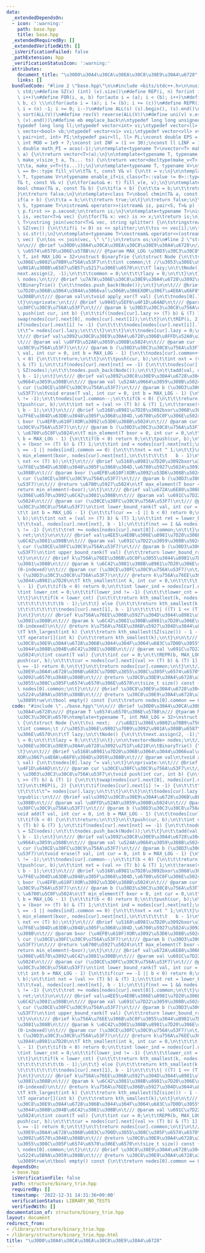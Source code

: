```yaml
---
data:
  _extendedDependsOn:
  - icon: ':warning:'
    path: base.hpp
    title: base.hpp
  _extendedRequiredBy: []
  _extendedVerifiedWith: []
  _isVerificationFailed: false
  _pathExtension: hpp
  _verificationStatusIcon: ':warning:'
  attributes:
    document_title: "\u30D0\u30A4\u30CA\u30EA\u30C8\u30E9\u30A4\u6728"
    links: []
  bundledCode: "#line 2 \"base.hpp\"\n\n#include <bits/stdc++.h>\n\nusing namespace\
    \ std;\n#define SZ(x) (int) (x).size()\n#define REP(i, n) for(int i = 0; i < (n);\
    \ i++)\n#define FOR(i, a, b) for(auto i = (a); i < (b); i++)\n#define For(i, a,\
    \ b, c) \\\n\tfor(auto i = (a); i != (b); i += (c))\n#define REPR(i, n) for(auto\
    \ i = (n) -1; i >= 0; i--)\n#define ALL(s) (s).begin(), (s).end()\n#define so(V)\
    \ sort(ALL(V))\n#define rev(V) reverse(ALL(V))\n#define uni(v) v.erase(unique(ALL(v)),\
    \ (v).end())\n#define eb emplace_back\n\ntypedef long long unsigned int llu;\n\
    typedef long long ll;\ntypedef vector<int> vi;\ntypedef vector<ll> vll;\ntypedef\
    \ vector<bool> vb;\ntypedef vector<vi> vvi;\ntypedef vector<vll> vvll;\ntypedef\
    \ pair<int, int> PI;\ntypedef pair<ll, ll> PL;\nconst double EPS = 1e-9;\nconst\
    \ int MOD = 1e9 + 7;\nconst int INF = (1 << 30);\nconst ll LINF = 1e18;\nconst\
    \ double math_PI = acos(-1);\n\ntemplate<typename T>\nvector<T> make_v(size_t\
    \ a) {\n\treturn vector<T>(a);\n}\n\ntemplate<typename T, typename... Ts>\nauto\
    \ make_v(size_t a, Ts... ts) {\n\treturn vector<decltype(make_v<T>(ts...))>(\n\
    \t\ta, make_v<T>(ts...));\n}\n\ntemplate<typename T, typename V>\ntypename enable_if<is_class<T>::value\
    \ == 0>::type fill_v(\n\tT& t, const V& v) {\n\tt = v;\n}\n\ntemplate<typename\
    \ T, typename V>\ntypename enable_if<is_class<T>::value != 0>::type fill_v(\n\t\
    T& t, const V& v) {\n\tfor(auto& e: t) fill_v(e, v);\n}\n\ntemplate<class T>\n\
    bool chmax(T& a, const T& b) {\n\tif(a < b) {\n\t\ta = b;\n\t\treturn true;\n\t\
    }\n\treturn false;\n}\n\ntemplate<class T>\nbool chmin(T& a, const T& b) {\n\t\
    if(a > b) {\n\t\ta = b;\n\t\treturn true;\n\t}\n\treturn false;\n}\n\ntemplate<typename\
    \ S, typename T>\nistream& operator>>(istream& is, pair<S, T>& p) {\n\tcin >>\
    \ p.first >> p.second;\n\treturn is;\n}\n\ntemplate<typename T>\nistream& operator>>(istream&\
    \ is, vector<T>& vec) {\n\tfor(T& x: vec) is >> x;\n\treturn is;\n}\n\ntemplate<typename\
    \ T>\nstring join(vector<T>& vec, string splitter) {\n\tstringstream ss;\n\tREP(i,\
    \ SZ(vec)) {\n\t\tif(i != 0) ss << splitter;\n\t\tss << vec[i];\n\t}\n\treturn\
    \ ss.str();\n}\n\ntemplate<typename T>\nostream& operator<<(ostream& os, vector<T>&\
    \ vec) {\n\tos << join(vec, \" \");\n\treturn os;\n}\n#line 2 \"structure/binary_trie.hpp\"\
    \n\n/// @brief \u30D0\u30A4\u30CA\u30EA\u30C8\u30E9\u30A4\u6728\n/// @tparam T\
    \ \u6574\u6570\u306E\u578B\n/// @tparam MAX_LOG \u30D3\u30C3\u30C8\u6570\ntemplate<typename\
    \ T, int MAX_LOG = 32>\nstruct BinaryTrie {\n\tstruct Node {\n\t\tvi next;  //\u6B21\
    \u306E\u9802\u70B9\u756A\u53F7\n\t\tint common;\t //\u3053\u306E\u9802\u70B9\u3092\
    \u901A\u308B\u6587\u5B57\u5217\u306E\u6570\n\t\tT lazy;\n\t\tNode() {\n\t\t\t\
    next.assign(2, -1);\n\t\t\tcommon = 0;\n\t\t\tlazy = 0;\n\t\t}\n\t};\n\n\tvector<Node>\
    \ nodes;\n\t/// @brief \u7A7A\u306E\u30C8\u30E9\u30A4\u6728\u3092\u751F\u6210\n\
    \tBinaryTrie() {\n\t\tnodes.push_back(Node());\n\t}\n\n\t/// @brief \u5168\u8981\
    \u7D20\u306B\u3064\u3044\u3066val\u3068\u306EXOR\u3067\u4E0A\u66F8\u304D\u3059\
    \u308B\n\t/// @param val\n\tvoid apply_xor(T val) {\n\t\tnodes[0].lazy ^= val;\n\
    \t}\n\nprivate:\n\t/// @brief \u9045\u5EF6\u4F1D\u64AD\n\t/// @param cur \u30CE\
    \u30FC\u30C9\u756A\u53F7\n\t/// @param b \u30D3\u30C3\u30C8\u756A\u53F7\n\tvoid\
    \ push(int cur, int b) {\n\t\tif((nodes[cur].lazy >> (T) b) & (T) 1) {\n\t\t\t\
    swap(nodes[cur].next[0], nodes[cur].next[1]);\n\t\t}\n\t\tREP(i, 2) {\n\t\t\t\
    if(nodes[cur].next[i] != -1) {\n\t\t\t\tnodes[nodes[cur].next[i]].lazy\n\t\t\t\
    \t\t^= nodes[cur].lazy;\n\t\t\t}\n\t\t}\n\t\tnodes[cur].lazy = 0;\n\t}\n\npublic:\n\
    \t/// @brief val\u3092\u30C8\u30E9\u30A4\u6728\u306B\u8FFD\u52A0\u3059\u308B\n\
    \t/// @param val \u8FFD\u52A0\u3059\u308B\u5024\n\t/// @param cur (\u30CE\u30FC\
    \u30C9\u756A\u53F7)\n\t/// @param b (\u30D3\u30C3\u30C8\u756A\u53F7)\n\tvoid add(T\
    \ val, int cur = 0, int b = MAX_LOG - 1) {\n\t\tnodes[cur].common++;\n\t\tif(b\
    \ < 0) {\n\t\t\treturn;\n\t\t}\n\t\tpush(cur, b);\n\t\tint nxt = (val >> (T) b)\
    \ & (T) 1;\n\t\tif(nodes[cur].next[nxt] == -1) {\n\t\t\tnodes[cur].next[nxt] =\
    \ SZ(nodes);\n\t\t\tnodes.push_back(Node());\n\t\t}\n\t\tadd(val, nodes[cur].next[nxt],\
    \ b - 1);\n\t}\n\t/// @brief val\u3092\u30C8\u30E9\u30A4\u6728\u304B\u3089\u524A\
    \u9664\u3059\u308B\n\t/// @param val \u524A\u9664\u3059\u308B\u5024\n\t/// @param\
    \ cur (\u30CE\u30FC\u30C9\u756A\u53F7)\n\t/// @param b (\u30D3\u30C3\u30C8\u756A\
    \u53F7)\n\tvoid erase(T val, int cur = 0, int b = MAX_LOG - 1) {\n\t\tassert(cur\
    \ != -1);\n\t\tnodes[cur].common--;\n\t\tif(b < 0) {\n\t\t\treturn;\n\t\t}\n\t\
    \tpush(cur, b);\n\t\tint nxt = (val >> (T) b) & (T) 1;\n\t\terase(val, nodes[cur].next[nxt],\
    \ b - 1);\n\t}\n\t/// @brief \u5168\u8981\u7D20\u3092bxor\u3068\u306EXOR\u3067\
    \u7F6E\u304D\u63DB\u3048\u305F\u3068\u304D,\u6700\u5C0F\u306E\u5024\n\t/// @param\
    \ bxor (\u4EFB\u610F)XOR\u3092\u53D6\u308B\u5024\n\t/// @param cur (\u30CE\u30FC\
    \u30C9\u756A\u53F7)\n\t/// @param b (\u30D3\u30C3\u30C8\u756A\u53F7)\n\t/// @return\
    \ \u6700\u5C0F\u5024\n\tT min_element(T bxor = 0, int cur = 0,\n\t\t\t\t  int\
    \ b = MAX_LOG - 1) {\n\t\tif(b < 0) return 0;\n\t\tpush(cur, b);\n\t\tint nxt\
    \ = (bxor >> (T) b) & (T) 1;\n\t\tint ind = nodes[cur].next[nxt];\n\t\tif(ind\
    \ == -1 || nodes[ind].common == 0) {\n\t\t\tnxt = nxt ^ 1;\n\t\t}\n\t\treturn\
    \ min_element(bxor, nodes[cur].next[nxt],\n\t\t\t\t\t\t   b - 1)\n\t\t\t| ((T)\
    \ nxt << (T) b);\n\t}\n\t/// @brief \u5168\u8981\u7D20\u3092bxor\u3068\u306EXOR\u3067\
    \u7F6E\u304D\u63DB\u3048\u305F\u3068\u304D,\u6700\u5927\u5024\u3092\u6C42\u3081\
    \u308B\n\t/// @param bxor (\u4EFB\u610F)XOR\u3092\u53D6\u308B\u5024\n\t/// @param\
    \ cur (\u30CE\u30FC\u30C9\u756A\u53F7)\n\t/// @param b (\u30D3\u30C3\u30C8\u756A\
    \u53F7)\n\t/// @return \u6700\u5927\u5024\n\tT max_element(T bxor = 0) {\n\t\t\
    return min_element(~bxor);\n\t}\n\t/// @brief val\u672A\u6E80\u306E\u8981\u7D20\
    \u306E\u6570\u3092\u6C42\u3081\u308B\n\t/// @param val \u691C\u7D22\u3059\u308B\
    \u5024\n\t/// @param cur (\u30CE\u30FC\u30C9\u756A\u53F7)\n\t/// @param b (\u30D3\
    \u30C3\u30C8\u756A\u53F7)\n\tint lower_bound_rank(T val, int cur = 0,\n\t\t\t\t\
    \t\t int b = MAX_LOG - 1) {\n\t\tif(cur == -1 || b < 0) return 0;\n\t\tpush(cur,\
    \ b);\n\t\tint nxt = (val >> (T) b) & (T) 1;\n\t\tint ret = lower_bound_rank(\n\
    \t\t\tval, nodes[cur].next[nxt], b - 1);\n\t\tif(nxt == 1 && nodes[cur].next[0]\
    \ != -1) {\n\t\t\tret += nodes[nodes[cur].next[0]].common;\n\t\t}\n\t\treturn\
    \ ret;\n\t}\n\n\t/// @brief val\u4EE5\u4E0B\u306E\u8981\u7D20\u306E\u6570\u3092\
    \u6C42\u3081\u308B\n\t/// @param val \u691C\u7D22\u3059\u308B\u5024\n\t/// @param\
    \ cur (\u30CE\u30FC\u30C9\u756A\u53F7)\n\t/// @param b (\u30D3\u30C3\u30C8\u756A\
    \u53F7)\n\tint upper_bound_rank(T val) {\n\t\treturn lower_bound_rank(val + 1);\n\
    \t}\n\n\t/// @brief k\u756A\u76EE\u306B\u5C0F\u3055\u3044\u8981\u7D20\u3092\u6C42\
    \u3081\u308B\n\t/// @param k \u6C42\u3081\u308B\u8981\u7D20\u306E\u9806\u4F4D\
    (0-indexed)\n\t/// @param cur (\u30CE\u30FC\u30C9\u756A\u53F7)\n\t/// @param b\
    \ (\u30D3\u30C3\u30C8\u756A\u53F7)\n\t/// @return k\u756A\u76EE\u306B\u5C0F\u3055\
    \u3044\u8981\u7D20\n\tT kth_smallest(int k, int cur = 0,\n\t\t\t\t   int b = MAX_LOG\
    \ - 1) {\n\t\tif(b < 0) return 0;\n\t\tint lower_ind = nodes[cur].next[0];\n\t\
    \tint lower_cnt = 0;\n\t\tif(lower_ind != -1) {\n\t\t\tlower_cnt = nodes[lower_ind].common;\n\
    \t\t}\n\t\tif(k < lower_cnt) {\n\t\t\treturn kth_smallest(k, nodes[cur].next[0],\n\
    \t\t\t\t\t\t\t\tb - 1);\n\t\t} else {\n\t\t\treturn kth_smallest(k - lower_cnt,\n\
    \t\t\t\t\t\t\t\tnodes[cur].next[1], b - 1)\n\t\t\t\t| ((T) 1 << (T) b);\n\t\t\
    }\n\t}\n\t/// @brief k\u756A\u76EE\u306B\u5927\u304D\u3044\u8981\u7D20\u3092\u6C42\
    \u3081\u308B\n\t/// @param k \u6C42\u3081\u308B\u8981\u7D20\u306E\u9806\u4F4D\
    (0-indexed)\n\t/// @return k\u756A\u76EE\u306B\u5927\u304D\u3044\u8981\u7D20\n\
    \tT kth_largest(int k) {\n\t\treturn kth_smallest(SZ(size()) - 1 - k);\n\t}\n\n\
    \tT operator[](int k) {\n\t\treturn kth_smallest(k);\n\t}\n\n\t/// @brief val\u304C\
    \u30C8\u30E9\u30A4\u6728\u306B\u3044\u304F\u3064\u683C\u7D0D\u3055\u308C\u3066\
    \u3044\u308B\u304B\u6C42\u3081\u308B\n\t/// @param val \u691C\u7D22\u3059\u308B\
    \u5024\n\tint count(T val) {\n\t\tint cur = 0;\n\t\tREPR(b, MAX_LOG) {\n\t\t\t\
    push(cur, b);\n\t\t\tcur = nodes[cur].next[(val >> (T) b) & (T) 1];\n\t\t\tif(cur\
    \ == -1) return 0;\n\t\t}\n\t\treturn nodes[cur].common;\n\t}\n\t/// @brief \u30C8\
    \u30E9\u30A4\u6728\u306B\u683C\u7D0D\u3055\u308C\u305F\u6574\u6570\u306E\u6570\
    \u3092\u6570\u3048\u308B\n\t/// @return \u30C8\u30E9\u30A4\u6728\u306B\u683C\u7D0D\
    \u3055\u308C\u305F\u6574\u6570\u306E\u6570\n\tsize_t size() const {\n\t\treturn\
    \ nodes[0].common;\n\t}\n\t/// @brief \u30C8\u30E9\u30A4\u6728\u304C\u7A7A\u304B\
    \u5224\u5B9A\u3059\u308B\n\t/// @return \u30C8\u30E9\u30A4\u6728\u304C\u7A7A\u306A\
    \u3089true\n\tbool empty() const {\n\t\treturn nodes[0].common == 0;\n\t}\n};\n"
  code: "#include \"../base.hpp\"\n\n/// @brief \u30D0\u30A4\u30CA\u30EA\u30C8\u30E9\
    \u30A4\u6728\n/// @tparam T \u6574\u6570\u306E\u578B\n/// @tparam MAX_LOG \u30D3\
    \u30C3\u30C8\u6570\ntemplate<typename T, int MAX_LOG = 32>\nstruct BinaryTrie\
    \ {\n\tstruct Node {\n\t\tvi next;  //\u6B21\u306E\u9802\u70B9\u756A\u53F7\n\t\
    \tint common;\t //\u3053\u306E\u9802\u70B9\u3092\u901A\u308B\u6587\u5B57\u5217\
    \u306E\u6570\n\t\tT lazy;\n\t\tNode() {\n\t\t\tnext.assign(2, -1);\n\t\t\tcommon\
    \ = 0;\n\t\t\tlazy = 0;\n\t\t}\n\t};\n\n\tvector<Node> nodes;\n\t/// @brief \u7A7A\
    \u306E\u30C8\u30E9\u30A4\u6728\u3092\u751F\u6210\n\tBinaryTrie() {\n\t\tnodes.push_back(Node());\n\
    \t}\n\n\t/// @brief \u5168\u8981\u7D20\u306B\u3064\u3044\u3066val\u3068\u306E\
    XOR\u3067\u4E0A\u66F8\u304D\u3059\u308B\n\t/// @param val\n\tvoid apply_xor(T\
    \ val) {\n\t\tnodes[0].lazy ^= val;\n\t}\n\nprivate:\n\t/// @brief \u9045\u5EF6\
    \u4F1D\u64AD\n\t/// @param cur \u30CE\u30FC\u30C9\u756A\u53F7\n\t/// @param b\
    \ \u30D3\u30C3\u30C8\u756A\u53F7\n\tvoid push(int cur, int b) {\n\t\tif((nodes[cur].lazy\
    \ >> (T) b) & (T) 1) {\n\t\t\tswap(nodes[cur].next[0], nodes[cur].next[1]);\n\t\
    \t}\n\t\tREP(i, 2) {\n\t\t\tif(nodes[cur].next[i] != -1) {\n\t\t\t\tnodes[nodes[cur].next[i]].lazy\n\
    \t\t\t\t\t^= nodes[cur].lazy;\n\t\t\t}\n\t\t}\n\t\tnodes[cur].lazy = 0;\n\t}\n\
    \npublic:\n\t/// @brief val\u3092\u30C8\u30E9\u30A4\u6728\u306B\u8FFD\u52A0\u3059\
    \u308B\n\t/// @param val \u8FFD\u52A0\u3059\u308B\u5024\n\t/// @param cur (\u30CE\
    \u30FC\u30C9\u756A\u53F7)\n\t/// @param b (\u30D3\u30C3\u30C8\u756A\u53F7)\n\t\
    void add(T val, int cur = 0, int b = MAX_LOG - 1) {\n\t\tnodes[cur].common++;\n\
    \t\tif(b < 0) {\n\t\t\treturn;\n\t\t}\n\t\tpush(cur, b);\n\t\tint nxt = (val >>\
    \ (T) b) & (T) 1;\n\t\tif(nodes[cur].next[nxt] == -1) {\n\t\t\tnodes[cur].next[nxt]\
    \ = SZ(nodes);\n\t\t\tnodes.push_back(Node());\n\t\t}\n\t\tadd(val, nodes[cur].next[nxt],\
    \ b - 1);\n\t}\n\t/// @brief val\u3092\u30C8\u30E9\u30A4\u6728\u304B\u3089\u524A\
    \u9664\u3059\u308B\n\t/// @param val \u524A\u9664\u3059\u308B\u5024\n\t/// @param\
    \ cur (\u30CE\u30FC\u30C9\u756A\u53F7)\n\t/// @param b (\u30D3\u30C3\u30C8\u756A\
    \u53F7)\n\tvoid erase(T val, int cur = 0, int b = MAX_LOG - 1) {\n\t\tassert(cur\
    \ != -1);\n\t\tnodes[cur].common--;\n\t\tif(b < 0) {\n\t\t\treturn;\n\t\t}\n\t\
    \tpush(cur, b);\n\t\tint nxt = (val >> (T) b) & (T) 1;\n\t\terase(val, nodes[cur].next[nxt],\
    \ b - 1);\n\t}\n\t/// @brief \u5168\u8981\u7D20\u3092bxor\u3068\u306EXOR\u3067\
    \u7F6E\u304D\u63DB\u3048\u305F\u3068\u304D,\u6700\u5C0F\u306E\u5024\n\t/// @param\
    \ bxor (\u4EFB\u610F)XOR\u3092\u53D6\u308B\u5024\n\t/// @param cur (\u30CE\u30FC\
    \u30C9\u756A\u53F7)\n\t/// @param b (\u30D3\u30C3\u30C8\u756A\u53F7)\n\t/// @return\
    \ \u6700\u5C0F\u5024\n\tT min_element(T bxor = 0, int cur = 0,\n\t\t\t\t  int\
    \ b = MAX_LOG - 1) {\n\t\tif(b < 0) return 0;\n\t\tpush(cur, b);\n\t\tint nxt\
    \ = (bxor >> (T) b) & (T) 1;\n\t\tint ind = nodes[cur].next[nxt];\n\t\tif(ind\
    \ == -1 || nodes[ind].common == 0) {\n\t\t\tnxt = nxt ^ 1;\n\t\t}\n\t\treturn\
    \ min_element(bxor, nodes[cur].next[nxt],\n\t\t\t\t\t\t   b - 1)\n\t\t\t| ((T)\
    \ nxt << (T) b);\n\t}\n\t/// @brief \u5168\u8981\u7D20\u3092bxor\u3068\u306EXOR\u3067\
    \u7F6E\u304D\u63DB\u3048\u305F\u3068\u304D,\u6700\u5927\u5024\u3092\u6C42\u3081\
    \u308B\n\t/// @param bxor (\u4EFB\u610F)XOR\u3092\u53D6\u308B\u5024\n\t/// @param\
    \ cur (\u30CE\u30FC\u30C9\u756A\u53F7)\n\t/// @param b (\u30D3\u30C3\u30C8\u756A\
    \u53F7)\n\t/// @return \u6700\u5927\u5024\n\tT max_element(T bxor = 0) {\n\t\t\
    return min_element(~bxor);\n\t}\n\t/// @brief val\u672A\u6E80\u306E\u8981\u7D20\
    \u306E\u6570\u3092\u6C42\u3081\u308B\n\t/// @param val \u691C\u7D22\u3059\u308B\
    \u5024\n\t/// @param cur (\u30CE\u30FC\u30C9\u756A\u53F7)\n\t/// @param b (\u30D3\
    \u30C3\u30C8\u756A\u53F7)\n\tint lower_bound_rank(T val, int cur = 0,\n\t\t\t\t\
    \t\t int b = MAX_LOG - 1) {\n\t\tif(cur == -1 || b < 0) return 0;\n\t\tpush(cur,\
    \ b);\n\t\tint nxt = (val >> (T) b) & (T) 1;\n\t\tint ret = lower_bound_rank(\n\
    \t\t\tval, nodes[cur].next[nxt], b - 1);\n\t\tif(nxt == 1 && nodes[cur].next[0]\
    \ != -1) {\n\t\t\tret += nodes[nodes[cur].next[0]].common;\n\t\t}\n\t\treturn\
    \ ret;\n\t}\n\n\t/// @brief val\u4EE5\u4E0B\u306E\u8981\u7D20\u306E\u6570\u3092\
    \u6C42\u3081\u308B\n\t/// @param val \u691C\u7D22\u3059\u308B\u5024\n\t/// @param\
    \ cur (\u30CE\u30FC\u30C9\u756A\u53F7)\n\t/// @param b (\u30D3\u30C3\u30C8\u756A\
    \u53F7)\n\tint upper_bound_rank(T val) {\n\t\treturn lower_bound_rank(val + 1);\n\
    \t}\n\n\t/// @brief k\u756A\u76EE\u306B\u5C0F\u3055\u3044\u8981\u7D20\u3092\u6C42\
    \u3081\u308B\n\t/// @param k \u6C42\u3081\u308B\u8981\u7D20\u306E\u9806\u4F4D\
    (0-indexed)\n\t/// @param cur (\u30CE\u30FC\u30C9\u756A\u53F7)\n\t/// @param b\
    \ (\u30D3\u30C3\u30C8\u756A\u53F7)\n\t/// @return k\u756A\u76EE\u306B\u5C0F\u3055\
    \u3044\u8981\u7D20\n\tT kth_smallest(int k, int cur = 0,\n\t\t\t\t   int b = MAX_LOG\
    \ - 1) {\n\t\tif(b < 0) return 0;\n\t\tint lower_ind = nodes[cur].next[0];\n\t\
    \tint lower_cnt = 0;\n\t\tif(lower_ind != -1) {\n\t\t\tlower_cnt = nodes[lower_ind].common;\n\
    \t\t}\n\t\tif(k < lower_cnt) {\n\t\t\treturn kth_smallest(k, nodes[cur].next[0],\n\
    \t\t\t\t\t\t\t\tb - 1);\n\t\t} else {\n\t\t\treturn kth_smallest(k - lower_cnt,\n\
    \t\t\t\t\t\t\t\tnodes[cur].next[1], b - 1)\n\t\t\t\t| ((T) 1 << (T) b);\n\t\t\
    }\n\t}\n\t/// @brief k\u756A\u76EE\u306B\u5927\u304D\u3044\u8981\u7D20\u3092\u6C42\
    \u3081\u308B\n\t/// @param k \u6C42\u3081\u308B\u8981\u7D20\u306E\u9806\u4F4D\
    (0-indexed)\n\t/// @return k\u756A\u76EE\u306B\u5927\u304D\u3044\u8981\u7D20\n\
    \tT kth_largest(int k) {\n\t\treturn kth_smallest(SZ(size()) - 1 - k);\n\t}\n\n\
    \tT operator[](int k) {\n\t\treturn kth_smallest(k);\n\t}\n\n\t/// @brief val\u304C\
    \u30C8\u30E9\u30A4\u6728\u306B\u3044\u304F\u3064\u683C\u7D0D\u3055\u308C\u3066\
    \u3044\u308B\u304B\u6C42\u3081\u308B\n\t/// @param val \u691C\u7D22\u3059\u308B\
    \u5024\n\tint count(T val) {\n\t\tint cur = 0;\n\t\tREPR(b, MAX_LOG) {\n\t\t\t\
    push(cur, b);\n\t\t\tcur = nodes[cur].next[(val >> (T) b) & (T) 1];\n\t\t\tif(cur\
    \ == -1) return 0;\n\t\t}\n\t\treturn nodes[cur].common;\n\t}\n\t/// @brief \u30C8\
    \u30E9\u30A4\u6728\u306B\u683C\u7D0D\u3055\u308C\u305F\u6574\u6570\u306E\u6570\
    \u3092\u6570\u3048\u308B\n\t/// @return \u30C8\u30E9\u30A4\u6728\u306B\u683C\u7D0D\
    \u3055\u308C\u305F\u6574\u6570\u306E\u6570\n\tsize_t size() const {\n\t\treturn\
    \ nodes[0].common;\n\t}\n\t/// @brief \u30C8\u30E9\u30A4\u6728\u304C\u7A7A\u304B\
    \u5224\u5B9A\u3059\u308B\n\t/// @return \u30C8\u30E9\u30A4\u6728\u304C\u7A7A\u306A\
    \u3089true\n\tbool empty() const {\n\t\treturn nodes[0].common == 0;\n\t}\n};"
  dependsOn:
  - base.hpp
  isVerificationFile: false
  path: structure/binary_trie.hpp
  requiredBy: []
  timestamp: '2022-12-31 14:31:36+09:00'
  verificationStatus: LIBRARY_NO_TESTS
  verifiedWith: []
documentation_of: structure/binary_trie.hpp
layout: document
redirect_from:
- /library/structure/binary_trie.hpp
- /library/structure/binary_trie.hpp.html
title: "\u30D0\u30A4\u30CA\u30EA\u30C8\u30E9\u30A4\u6728"
---
```

